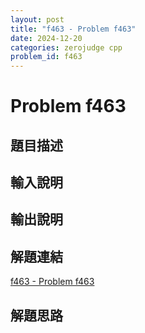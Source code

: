```yaml
---
layout: post
title: "f463 - Problem f463"
date: 2024-12-20
categories: zerojudge cpp
problem_id: f463
---
```


# Problem f463

## 題目描述



## 輸入說明



## 輸出說明



## 解題連結

[f463 - Problem f463](https://zerojudge.tw/ShowProblem?problemid=f463)

## 解題思路

